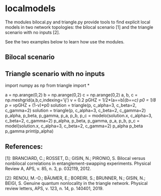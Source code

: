# localmodels

The modules bilocal.py and triangle.py provide tools to find explicit local
models in two network topologies: the bilocal scenario [1] and the triangle
scenario with no inputs [2].

See the two examples below to learn how use the modules.

## Bilocal scenario 



## Triangle scenario with no inputs

import numpy as np
from triangle import *

a = np.arange(0,2)
b = np.arange(0,2)
c = np.arange(0,2)
a, b, c = np.meshgrid(a,b,c,indexing='ij')
v = 0.2
pGHZ = 1/2*(a==b)*(b==c)
p0 = 1/8
p = v*pGHZ + (1-v)*p0
solution = triangle(p, c_alpha=3, c_beta=2, c_gamma=2)
solution = triangle(p, c_alpha=3, c_beta=2, c_gamma=2)
p_alpha, p_beta, p_gamma, p_a, p_b, p_c = modelo(solution.x, c_alpha=3, c_beta=2, c_gamma=2)
p_alpha, p_beta, p_gamma, p_a, p_b, p_c = model(solution.x, c_alpha=3, c_beta=2, c_gamma=2)
p_alpha
p_beta
p_gamma
print(p_alpha)

## References:

[1]: BRANCIARD, C.; ROSSET, D.; GISIN, N.; PIRONIO, S. Bilocal versus 
nonbilocal correlations in entanglement-swapping experiments. Physical 
Review A, APS, v. 85, n. 3, p. 032119, 2012.

[2]: RENOU, M.-O.; BÄUMER, E.; BOREIRI, S.; BRUNNER, N.; GISIN, N.;
BEIGI, S. Genuine quantum nonlocality in the triangle network. Physical 
review letters, APS, v. 123, n. 14, p. 140401, 2019.
